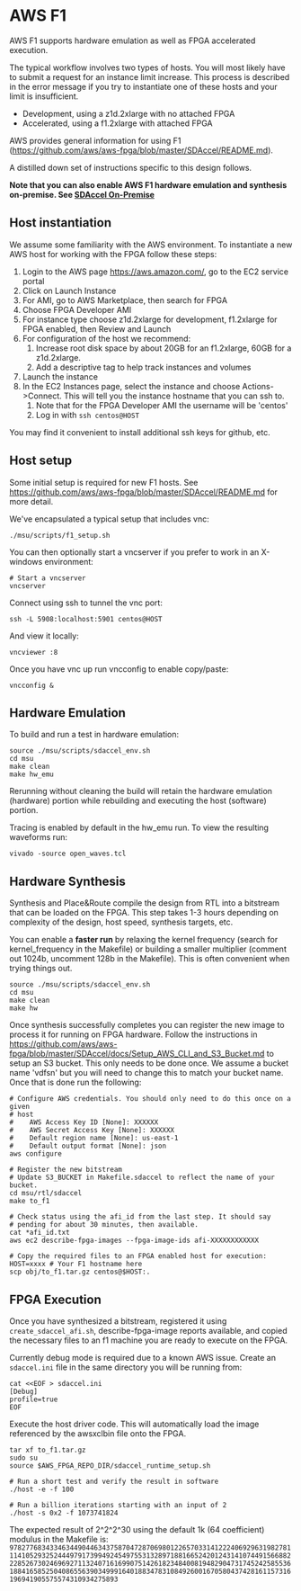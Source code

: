 # AWS F1

AWS F1 supports hardware emulation as well as FPGA accelerated execution. 

The typical workflow involves two types of hosts. You will most likely have to submit a request for an instance limit increase. This process is described in the error message if you try to instantiate one of these hosts and your limit is insufficient.
- Development, using a z1d.2xlarge with no attached FPGA
- Accelerated, using a f1.2xlarge with attached FPGA

AWS provides general information for using F1 (<https://github.com/aws/aws-fpga/blob/master/SDAccel/README.md>). 

A distilled down set of instructions specific to this design follows.

**Note that you can also enable AWS F1 hardware emulation and synthesis on-premise. See [SDAccel On-Premise](#sdaccel-on-premise)**

## Host instantiation

We assume some familiarity with the AWS environment. To instantiate a new AWS host for working with the FPGA follow these steps:

1. Login to the AWS page <https://aws.amazon.com/>, go to the EC2 service portal
1. Click on Launch Instance
1. For AMI, go to AWS Marketplace, then search for FPGA
1. Choose FPGA Developer AMI
1. For instance type choose z1d.2xlarge for development, f1.2xlarge for FPGA enabled, then Review and Launch
1. For configuration of the host we recommend:
    1. Increase root disk space by about 20GB for an f1.2xlarge, 60GB for a z1d.2xlarge.
    1. Add a descriptive tag to help track instances and volumes
1. Launch the instance
1. In the EC2 Instances page, select the instance and choose Actions->Connect. This will tell you the instance hostname that you can ssh to. 
    1. Note that for the FPGA Developer AMI the username will be 'centos'
    1. Log in with `ssh centos@HOST`

You may find it convenient to install additional ssh keys for github, etc. 

## Host setup

Some initial setup is required for new F1 hosts. See <https://github.com/aws/aws-fpga/blob/master/SDAccel/README.md> for more detail.

We've encapsulated a typical setup that includes vnc:
```
./msu/scripts/f1_setup.sh
```

You can then optionally start a vncserver if you prefer to work in an X-windows environment:
```
# Start a vncserver
vncserver
```

Connect using ssh to tunnel the vnc port:
```
ssh -L 5908:localhost:5901 centos@HOST
```

And view it locally:
```
vncviewer :8
```

Once you have vnc up run vncconfig to enable copy/paste:
```
vncconfig &
```

## Hardware Emulation

To build and run a test in hardware emulation:
```
source ./msu/scripts/sdaccel_env.sh
cd msu
make clean
make hw_emu
```

Rerunning without cleaning the build will retain the hardware emulation (hardware) portion while rebuilding and executing the host (software) portion.

Tracing is enabled by default in the hw_emu run. To view the resulting waveforms run:
```
vivado -source open_waves.tcl
```

## Hardware Synthesis 

Synthesis and Place&Route compile the design from RTL into a bitstream that can be loaded on the FPGA. This step takes 1-3 hours depending on complexity of the design, host speed, synthesis targets, etc. 

You can enable a **faster run** by relaxing the kernel frequency (search for kernel_frequency in the Makefile) or building a smaller multiplier (comment out 1024b, uncomment 128b in the Makefile). This is often convenient when trying things out.

```
source ./msu/scripts/sdaccel_env.sh
cd msu
make clean
make hw
```

Once synthesis successfully completes you can register the new image to process it for running on FPGA hardware. Follow the instructions in <https://github.com/aws/aws-fpga/blob/master/SDAccel/docs/Setup_AWS_CLI_and_S3_Bucket.md> to setup an S3 bucket. This only needs to be done once. We assume a bucket name 'vdfsn' but you will need to change this to match your bucket name. Once that is done run the following:

```
# Configure AWS credentials. You should only need to do this once on a given
# host
#    AWS Access Key ID [None]: XXXXXX
#    AWS Secret Access Key [None]: XXXXXX
#    Default region name [None]: us-east-1
#    Default output format [None]: json
aws configure

# Register the new bitstream
# Update S3_BUCKET in Makefile.sdaccel to reflect the name of your bucket.
cd msu/rtl/sdaccel
make to_f1

# Check status using the afi_id from the last step. It should say 
# pending for about 30 minutes, then available.
cat *afi_id.txt
aws ec2 describe-fpga-images --fpga-image-ids afi-XXXXXXXXXXXX

# Copy the required files to an FPGA enabled host for execution:
HOST=xxxx # Your F1 hostname here
scp obj/to_f1.tar.gz centos@$HOST:.
```

## FPGA Execution

Once you have synthesized a bitstream, registered it using `create_sdaccel_afi.sh`, describe-fpga-image reports available, and copied the necessary files to an f1 machine you are ready to execute on the FPGA.

Currently debug mode is required due to a known AWS issue. Create an `sdaccel.ini` file in the same directory you will be running from: 
```
cat <<EOF > sdaccel.ini 
[Debug]
profile=true
EOF
```

Execute the host driver code. This will automatically load the image referenced by the awsxclbin file onto the FPGA. 
```
tar xf to_f1.tar.gz
sudo su
source $AWS_FPGA_REPO_DIR/sdaccel_runtime_setup.sh 

# Run a short test and verify the result in software
./host -e -f 100

# Run a billion iterations starting with an input of 2
./host -s 0x2 -f 1073741824
```

The expected result of 2^2^2^30 using the default 1k (64 coefficient) modulus in the Makefile is:
`9782776834334634490446343758704728706980122657033141222406929631982781114105293252444979173994924549755313289718816652420124314107449156688222852673024696927113240716169907514261823484008194829047317452425855361884165852504086556390349991640188347831084926001670580437428161157316196941905575574310934275893`
